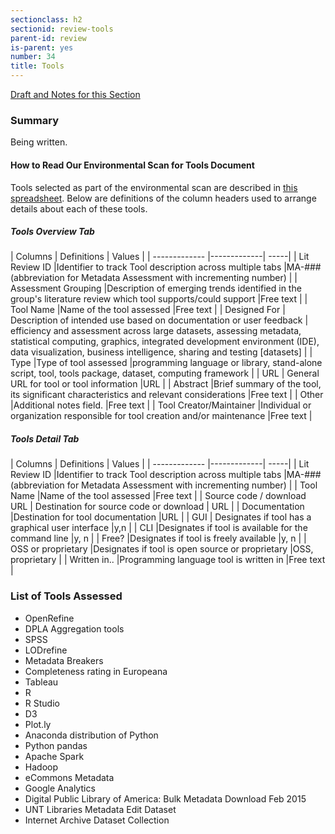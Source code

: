 ```yaml
---
sectionclass: h2
sectionid: review-tools
parent-id: review
is-parent: yes
number: 34
title: Tools
---
```

[Draft and Notes for this Section](https://docs.google.com/document/d/1rk6TThrSqpLNk-L0JgR3lk5b_M3M8n5xM2xggKHYVUw/edit#heading=h.nte3qkd91px7)

<h3>Summary</h3>

Being written.

<h4>How to Read Our Environmental Scan for Tools Document</h4>

Tools selected as part of the environmental scan are described in [this spreadsheet](https://docs.google.com/spreadsheets/d/1PCi_3pcWSFQ9fR54AxwO7LWuBUu2vbVw1etvw_UAl5g/edit?usp=sharing). Below are definitions of the column headers used to arrange details about each of these tools.

<h5>Tools Overview Tab</h5>
| Columns        | Definitions           | Values  |
| ------------- |-------------| -----|
| Lit Review ID     |Identifier to track Tool description across multiple tabs |MA-### (abbreviation for Metadata Assessment with incrementing number)  |
| Assessment Grouping      |Description of emerging trends identified in the group's literature review which tool supports/could support      |Free text    |
| Tool Name |Name of the tool assessed       |Free text     |
| Designed For | Description of intended use based on documentation or user feedback      | efficiency and assessment across large datasets, assessing metadata, statistical computing, graphics, integrated development environment (IDE), data visualization, business intelligence, sharing and testing [datasets]    |
| Type |Type of tool assessed      |programming language or library, stand-alone script, tool, tools package, dataset, computing framework     |
| URL | General URL for tool or tool information      |URL     |
| Abstract |Brief summary of the tool, its significant characteristics and relevant considerations       |Free text     |
| Other |Additional notes field.       |Free text     |
| Tool Creator/Maintainer |Individual or organization responsible for tool creation and/or maintenance      |Free text     |

<h5>Tools Detail Tab</h5>
| Columns        | Definitions           | Values  |
| ------------- |-------------| -----|
| Lit Review ID     |Identifier to track Tool description across multiple tabs |MA-### (abbreviation for Metadata Assessment with incrementing number)  |
| Tool Name |Name of the tool assessed       |Free text     |
| Source code / download URL | Destination for source code or download      | URL    |
| Documentation |Destination for tool documentation      |URL     |
| GUI | Designates if tool has a graphical user interface      |y,n     |
| CLI |Designates if tool is available for the command line     |y, n    |
| Free? |Designates if tool is freely available       |y, n    |
| OSS or proprietary |Designates if tool is open source or proprietary      |OSS, proprietary    |
| Written in.. |Programming language tool is written in     |Free text     |

<h3>List of Tools Assessed</h3>

- OpenRefine
- DPLA Aggregation tools
- SPSS
- LODrefine
- Metadata Breakers
- Completeness rating in Europeana
- Tableau
- R
- R Studio
- D3
- Plot.ly
- Anaconda distribution of Python 
- Python pandas
- Apache Spark
- Hadoop
- eCommons Metadata
- Google Analytics
- Digital Public Library of America: Bulk Metadata Download Feb 2015
- UNT Libraries Metadata Edit Dataset
- Internet Archive Dataset Collection
